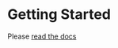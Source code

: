 # Getting Started

Please [read the docs](public/en/platform/protect-switchboard-sdk/getting-started.md)